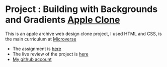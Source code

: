 # Project : Building with Backgrounds and Gradients [Apple Clone](https://web.archive.org/web/20140301004610/http://www.apple.com/)
This is an apple archive web design clone project, I used HTML and CSS, is the main curriculum at [Microverse](https://www.microverse.org/) 
- The assignment is [here](https://www.theodinproject.com/courses/html5-and-css3/lessons/building-with-backgrounds-and-gradients)
- The live review of the project is [here](https://muhenge.github.io/apple-clone/)
- [My github account](https://github.com/muhenge)
